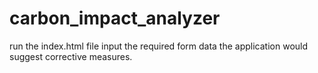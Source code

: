 # carbon_impact_analyzer
run the index.html file
input the required form data
the application would suggest corrective measures.
